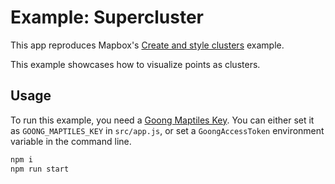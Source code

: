 # Example: Supercluster

This app reproduces Mapbox's [Create and style clusters](https://docs.goong.io/example/cluster/) example.

This example showcases how to visualize points as clusters.

## Usage

To run this example, you need a [Goong Maptiles Key](https://account.goong.io). You can either set it as `GOONG_MAPTILES_KEY` in `src/app.js`, or set a `GoongAccessToken` environment variable in the command line.

```bash
npm i
npm run start
```
